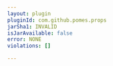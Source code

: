 ```yaml
---
layout: plugin
pluginId: com.github.pomes.props
jarSha1: INVALID
isJarAvailable: false
error: NONE
violations: []

---
```

